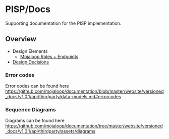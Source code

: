 # PISP/Docs

Supporting documentation for the PISP implementation.

## Overview
- Design Elements
  - [Mojaloop Roles + Endpoints](./roles_and_endpoints.md)
- [Design Decisions](./design-decisions/README.md)

### Error codes

Error codes can be found here https://github.com/mojaloop/documentation/blob/master/website/versioned_docs/v1.0.1/api/thirdparty/data-models.md#errorcodes

### Sequence Diagrams

Diagrams can be found here https://github.com/mojaloop/documentation/tree/master/website/versioned_docs/v1.0.1/api/thirdparty/assets/diagrams
